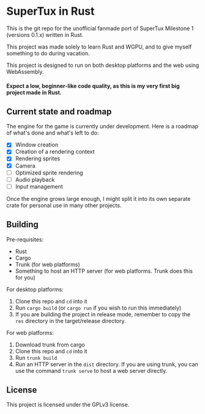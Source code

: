 # SuperTux in Rust

This is the git repo for the unofficial fanmade port of SuperTux Milestone 1 (versions 0.1.x) written in Rust.

This project was made solely to learn Rust and WGPU, and to give myself something to do during vacation.

This project is designed to run on both desktop platforms and the web using WebAssembly.

#### Expect a low, beginner-like code quality, as this is my very first big project made in Rust.

## Current state and roadmap

The engine for the game is currently under development. Here is a roadmap of what's done and what's left to do:
- [x] Window creation
- [x] Creation of a rendering context
- [x] Rendering sprites
- [x] Camera
- [ ] Optimized sprite rendering
- [ ] Audio playback
- [ ] Input management

Once the engine grows large enough, I might split it into its own separate crate for personal use in many other projects.

## Building

Pre-requisites:
- Rust
- Cargo
- Trunk (for web platforms)
- Something to host an HTTP server (for web platforms. Trunk does this for you)

For desktop platforms:
1. Clone this repo and `cd` into it
2. Run `cargo build` (or `cargo run` if you wish to run this immediately)
3. If you are building the project in release mode, remember to copy the `res` directory in the target/release directory.

For web platforms:
1. Download trunk from cargo
2. Clone this repo and `cd` into it
3. Run `trunk build`
4. Run an HTTP server in the `dist` directory. If you are using trunk, you can use the command `trunk serve` to host a web server directly.

## License

This project is licensed under the GPLv3 license.
